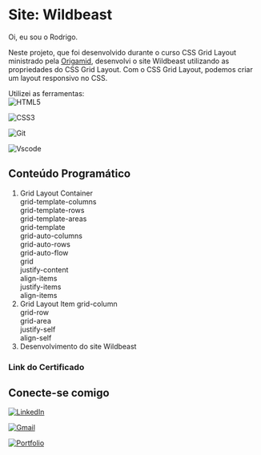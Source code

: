 
# Site: Wildbeast

Oi, eu sou o Rodrigo.

Neste projeto, que foi desenvolvido durante o curso CSS Grid Layout ministrado pela [Origamid](https://origamid.com), desenvolvi o site Wildbeast utilizando as propriedades do CSS Grid Layout.
Com o CSS Grid Layout, podemos criar um layout responsivo no CSS.

Utilizei as ferramentas:\
![HTML5](https://img.shields.io/badge/HTML5-E34F26?style=for-the-badge&logo=html5&logoColor=white)

![CSS3](https://img.shields.io/badge/CSS3-1572B6?style=for-the-badge&logo=css3&logoColor=white)

![Git](https://img.shields.io/badge/GIT-E44C30?style=for-the-badge&logo=git&logoColor=white)

![Vscode](https://img.shields.io/badge/Vscode-007ACC?style=for-the-badge&logo=visual-studio-code&logoColor=white)

## Conteúdo Programático
1. Grid Layout Container\
   grid-template-columns\
   grid-template-rows\
   grid-template-areas\
   grid-template\
   grid-auto-columns\
   grid-auto-rows\
   grid-auto-flow\
   grid\
   justify-content\
   align-items\
   justify-items\
   align-items
2. Grid Layout Item
   grid-column\
   grid-row\
   grid-area\
   justify-self\
   align-self
3. Desenvolvimento do site Wildbeast

### Link do Certificado


## Conecte-se comigo
[![LinkedIn](https://img.shields.io/badge/LinkedIn-0077B5?style=for-the-badge&logo=linkedin&logoColor=white)](https://www.linkedin.com/in/rodrigo-junqueira/)

[![Gmail](https://img.shields.io/badge/Gmail-333333?style=for-the-badge&logo=gmail&logoColor=red)](mailto:eurodrigojunqueira@gmail.com)

[![Portfolio](https://img.shields.io/badge/Portfolio-FF5722?style=for-the-badge&logo=todoist&logoColor=white)](https://rodrigojunqueiradev.github.io/)
